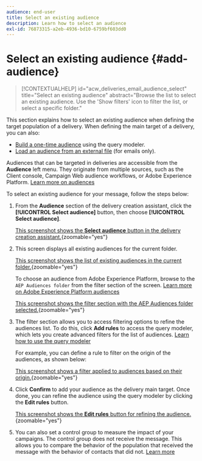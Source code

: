 ```yaml
---
audience: end-user
title: Select an existing audience
description: Learn how to select an audience
exl-id: 76873315-a2eb-4936-bd10-6759bf603dd0
---
```

# Select an existing audience {#add-audience}

>[!CONTEXTUALHELP]
>id="acw_deliveries_email_audience_select"
>title="Select an existing audience"
>abstract="Browse the list to select an existing audience. Use the 'Show filters' icon to filter the list, or select a specific folder."

This section explains how to select an existing audience when defining the target population of a delivery. When defining the main target of a delivery, you can also:  
* [Build a one-time audience](one-time-audience.md) using the query modeler.  
* [Load an audience from an external file](file-audience.md) (for emails only).  

Audiences that can be targeted in deliveries are accessible from the **Audience** left menu. They originate from multiple sources, such as the Client console, Campaign Web audience workflows, or Adobe Experience Platform. [Learn more on audiences](manage-audience.md)

To select an existing audience for your message, follow the steps below:

1. From the **Audience** section of the delivery creation assistant, click the **[!UICONTROL Select audience]** button, then choose **[!UICONTROL Select audience]**.  

   [This screenshot shows the **Select audience** button in the delivery creation assistant.](assets/create-audience.png){zoomable="yes"}  

1. This screen displays all existing audiences for the current folder.  

   [This screenshot shows the list of existing audiences in the current folder.](assets/create-audience2.png){zoomable="yes"}  

   To choose an audience from Adobe Experience Platform, browse to the `AEP Audiences folder` from the filter section of the screen. [Learn more on Adobe Experience Platform audiences](manage-audience.md#monitor)

   [This screenshot shows the filter section with the AEP Audiences folder selected.](assets/select-audience-folder.png){zoomable="yes"}  

1. The filter section allows you to access filtering options to refine the audiences list. To do this, click **Add rules** to access the query modeler, which lets you create advanced filters for the list of audiences. [Learn how to use the query modeler](../query/query-modeler-overview.md)

    For example, you can define a rule to filter on the origin of the audiences, as shown below:  

    [This screenshot shows a filter applied to audiences based on their origin.](assets/filter-on-aep-audience.png){zoomable="yes"}  

1. Click **Confirm** to add your audience as the delivery main target. Once done, you can refine the audience using the query modeler by clicking the **Edit rules** button.  

   [This screenshot shows the **Edit rules** button for refining the audience.](assets/refine-audience.png){zoomable="yes"}  

1. You can also set a control group to measure the impact of your campaigns. The control group does not receive the message. This allows you to compare the behavior of the population that received the message with the behavior of contacts that did not. [Learn more](control-group.md)